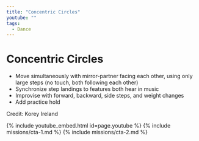 ```yaml
---
title: "Concentric Circles"
youtube: ""
tags:
  - Dance
---
```


# Concentric Circles #

* Move simultaneously with mirror-partner facing each other, using only large steps (no touch, both following each other)
* Synchronize step landings to features both hear in music
* Improvise with forward, backward, side steps, and weight changes
* Add practice hold

Credit: Korey Ireland

{% include youtube_embed.html id=page.youtube %}
{% include missions/cta-1.md %}
{% include missions/cta-2.md %}
